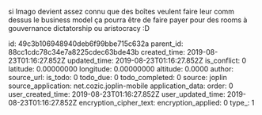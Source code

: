 si Imago devient assez connu que des boîtes veulent faire leur comm dessus le business model ça pourra être de faire payer pour des rooms à gouvernance dictatorship ou aristocracy :D

id: 49c3b106948940deb6f99bbe715c632a
parent_id: 88cc1cdc78c34e7a8225cdec63bde43b
created_time: 2019-08-23T01:16:27.852Z
updated_time: 2019-08-23T01:16:27.852Z
is_conflict: 0
latitude: 0.00000000
longitude: 0.00000000
altitude: 0.0000
author: 
source_url: 
is_todo: 0
todo_due: 0
todo_completed: 0
source: joplin
source_application: net.cozic.joplin-mobile
application_data: 
order: 0
user_created_time: 2019-08-23T01:16:27.852Z
user_updated_time: 2019-08-23T01:16:27.852Z
encryption_cipher_text: 
encryption_applied: 0
type_: 1